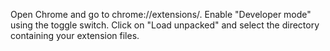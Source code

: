 Open Chrome and go to chrome://extensions/.
Enable "Developer mode" using the toggle switch.
Click on "Load unpacked" and select the directory containing your extension files.
